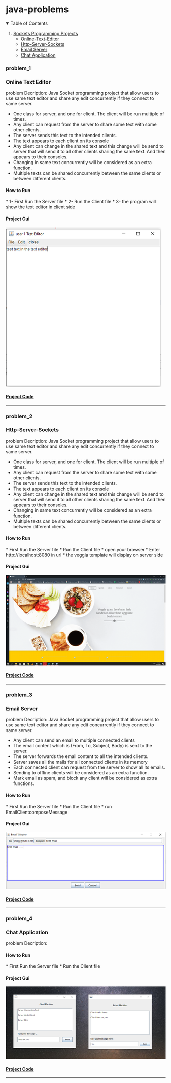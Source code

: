# java-problems
<!-- TABLE OF CONTENTS -->
<details open="open">
  <summary>Table of Contents</summary>
  <ol>
    <li>
      <a href="#Sockets Programming">Sockets Programming Projects</a>
      <ul>
        <li><a href="#problem_1">Online-Text-Editor</a></li>
      </ul>
      <ul>
        <li><a href="#problem_2">Http-Server-Sockets</a></li>
      </ul>
      <ul>
        <li><a href="#problem_3">Email Server</a></li>
      </ul>
      <ul>
        <li><a href="#problem_4">Chat Application</a></li>
      </ul>
     </li>
  </ol>
</details>




### problem_1
<h3>Online Text Editor</h3>

problem Decription:
Java Socket programming project that allow users to use same text editor and share any edit concurrently if they connect to same server.
* One class for server, and one for client. The client will be run multiple of times.  
* Any client can request from the server to share some text with some other clients. 
* The server sends this text to the intended clients.    
* The text appears to each client on its console
* Any client can change in the shared text and this change will be send to server that will send it to all other clients sharing the same text. And then appears to their consoles. 
* Changing in same text concurrently will be considered as an extra function. 
* Multiple texts can be shared concurrently between the same clients or between different clients. 

<h4>How to Run</h4>
* 1- First Run the Server file 
* 2- Run the Client file 
* 3- the program will show the text editor in client side 

<h4>Project Gui</h4>
<img src="https://github.com/Mohamed-Hamdy/Sockets-Programming-Applications/blob/master/Online%20Text%20Editor/project%20gui.png" alt="Project Gui">

<h4><a href="https://github.com/Mohamed-Hamdy/Sockets-Programming-Applications/tree/master/Online%20Text%20Editor">Project Code</a></h3>
<hr>


### problem_2
<h3>Http-Server-Sockets</h3>

problem Decription:
Java Socket programming project that allow users to use same text editor and share any edit concurrently if they connect to same server.
* One class for server, and one for client. The client will be run multiple of times.  
* Any client can request from the server to share some text with some other clients. 
* The server sends this text to the intended clients.    
* The text appears to each client on its console
* Any client can change in the shared text and this change will be send to server that will send it to all other clients sharing the same text. And then appears to their consoles. 
* Changing in same text concurrently will be considered as an extra function. 
* Multiple texts can be shared concurrently between the same clients or between different clients. 

<h4>How to Run</h4>
* First Run the Server file 
* Run the Client file 
* open your browser 
* Enter http://localhost:8080 in url 
* the veggia template will display on server side 

<h4>Project Gui</h4>
<img src="https://github.com/Mohamed-Hamdy/Sockets-Programming-Applications/blob/master/Http-Server-Sockets/project%20gui.png" alt="Project Gui">

<h4><a href="https://github.com/Mohamed-Hamdy/Sockets-Programming-Applications/tree/master/Http-Server-Sockets">Project Code</a></h3>
<hr>


### problem_3
<h3>Email Server</h3>

problem Decription:
Java Socket programming project that allow users to use same text editor and share any edit concurrently if they connect to same server.
* Any client can send an email to multiple connected clients
* The email content which is (From, To, Subject, Body) is sent to the server. 
* The server forwards the email content to all the intended clients.    
* Server saves all the mails for all connected clients in its memory
* Each connected client can request from the server to show all its emails. 
* Sending to offline clients will be considered as an extra function. 
* Mark email as spam, and block any client will be considered as extra functions.  

<h4>How to Run</h4>
* First Run the Server file 
* Run the Client file 
* run EmailClientcomposeMessage

<h4>Project Gui</h4>
<img src="https://github.com/Mohamed-Hamdy/Sockets-Programming-Applications/blob/master/Email-Server/1.png" alt="Project Gui">

<h4><a href="https://github.com/Mohamed-Hamdy/Sockets-Programming-Applications/tree/master/Email-Server">Project Code</a></h3>


<hr>

### problem_4
<h3>Chat Application</h3>

problem Decription:

<h4>How to Run</h4>
* First Run the Server file 
* Run the Client file 

<h4>Project Gui</h4>
<img src="https://github.com/Mohamed-Hamdy/Sockets-Programming-Applications/blob/master/Chat-Application/ScreenShot.png" alt="Project Gui">

<h4><a href="https://github.com/Mohamed-Hamdy/Sockets-Programming-Applications/tree/master/Chat-Application">Project Code</a></h3>


<hr>
